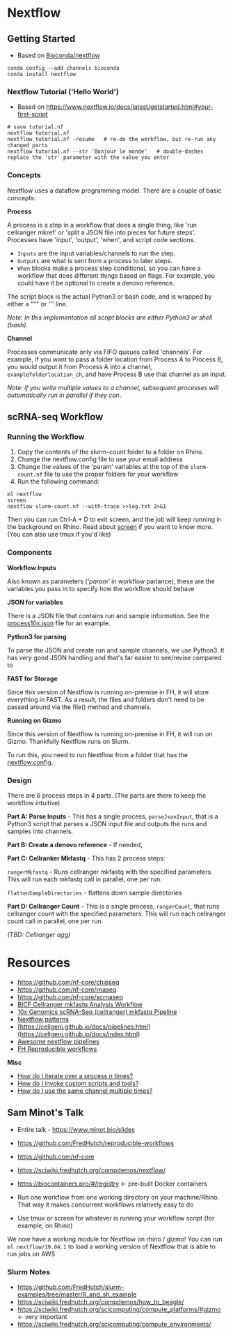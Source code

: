 # Nextflow

## Getting Started

* Based on [Bioconda/nextflow](https://bioconda.github.io/recipes/nextflow/README.html)

```
conda config --add channels bioconda
conda install nextflow
```

### Nextflow Tutorial ('Hello World')

* Based on https://www.nextflow.io/docs/latest/getstarted.html#your-first-script

```
# save tutorial.nf
nextflow tutorial.nf
nextflow tutorial.nf -resume   # re-do the workflow, but re-run any changed parts
nextflow tutorial.nf --str 'Bonjour le monde'   # double-dashes replace the 'str' parameter with the value you enter
```

### Concepts

Nextflow uses a dataflow programming model. There are a couple of basic concepts:

**Process**

A process is a step in a workflow that does a single thing, like 'run cellranger mkref' or 'split a JSON file into pieces for future steps'. Processes have 'input', 'output', 'when', and script code sections.

* ```Inputs``` are the input variables/channels to run the step. 
* ```Outputs``` are what is sent from a process to later steps. 
* ```When``` blocks make a process step conditional, so you can have a workflow that does different things based on flags. For example, you could have it be optional to create a denovo reference.

The script block is the actual Python3 or bash code, and is wrapped by either a """ or ''' line.

*Note: In this implementation all script blocks are either Python3 or shell (bash)*.

**Channel**

Processes communicate only via FIFO queues called 'channels'. For example, if you want to pass a folder location from Process A to Process B, you would output it from Process A into a channel, ```examplefolderlocation_ch```, and have Process B use that channel as an input.

*Note: if you write multiple values to a channel, subsequent processes will automatically run in parallel if they can*.


## scRNA-seq Workflow

### Running the Workflow

1. Copy the contents of the slurm-count folder to a folder on Rhino.
1. Change the nextflow.config file to use your email address
1. Change the values of the 'param' variables at the top of the ```slurm-count.nf``` file to use the proper folders for your workflow
1. Run the following command:

```
ml nextflow
screen 
nextflow slurm-count.nf --with-trace >>log.txt 2>&1
```

Then you can run Ctrl-A + D to exit screen, and the job will keep running in the background on Rhino. Read about [screen](https://linuxize.com/post/how-to-use-linux-screen/) if you want to know more. (You can also use tmux if you'd like)

### Components

**Workflow Inputs**

Also known as parameters (*'param'* in workflow parlance), these are the variables you pass in to specify how the workflow should behave

**JSON for variables**

There is a JSON file that contains run and sample information. See the [process10x.json](/slurm-count/process10x.json) file for an example.

**Python3 for parsing**

To parse the JSON and create run and sample channels, we use Python3. It has *very* good JSON handling and that's far easier to see/revise compared to 

**FAST for Storage**

Since this version of Nextflow is running on-premise in FH, it will store everything in FAST. As a result, the files and folders don't need to be passed around via the file() method and channels.

**Running on Gizmo**

Since this version of Nextflow is running on-premise in FH, it will run on Gizmo. Thankfully Nextflow runs on Slurm. 

To run this, you need to run Nextflow from a folder that has the [nextflow.config](/slurm-count/nextflow.config).


### Design

There are 6 process steps in 4 parts. (The parts are there to keep the workflow intuitive)

**Part A: Parse Inputs** - This has a single process, ```parseJsonInput```, that is a Python3 script that parses a JSON input file and outputs the runs and samples into channels.

**Part B: Create a denovo reference** - If needed, 

**Part C: Cellranker Mkfastq** - This has 2 process steps:

```rangerMkfastq``` - Runs cellranger mkfastq with the specified parameters. This will run each mkfastq call in parallel, one per run. 

```flattenSampleDirectories``` - flattens down sample directories

**Part D: Cellranger Count** - This is a single process, ```rangerCount```, that runs cellranger count with the specified parameters. This will run each cellranger count call in parallel, one per run.

*(TBD: Cellranger agg)*



# Resources

* https://github.com/nf-core/chipseq
* https://github.com/nf-core/rnaseq
* https://github.com/nf-core/scrnaseq
* [BICF Cellranger mkfastq Analysis Workflow](https://zenodo.org/record/2652621)
* [10x Genomics scRNA-Seq (cellranger) mkfastq Pipeline](https://git.biohpc.swmed.edu/BICF/Astrocyte/cellranger_mkfastq/blob/master/README.md)
* [Nextflow patterns](https://github.com/nextflow-io/patterns)
* [https://cellgeni.github.io/docs/pipelines.html](https://cellgeni.github.io/docs/index.html)
* [Awesome nextflow pipelines](https://github.com/nextflow-io/awesome-nextflow/)
* [FH Reproducible workflows](https://github.com/FredHutch/reproducible-workflows)

**Misc**

* [How do I iterate over a process n times?](https://www.nextflow.io/docs/latest/faq.html#how-do-i-iterate-over-a-process-n-times)
* [How do I invoke custom scripts and tools?](https://www.nextflow.io/docs/latest/faq.html#how-do-i-invoke-custom-scripts-and-tools)
* [How do I use the same channel multiple times?](https://www.nextflow.io/docs/latest/faq.html#how-do-i-use-the-same-channel-multiple-times)



## Sam Minot's Talk

* Entire talk - https://www.minot.bio/slides 
* https://github.com/FredHutch/reproducible-workflows
* https://github.com/nf-core
* https://sciwiki.fredhutch.org/compdemos/nextflow/
* https://biocontainers.pro/#/registry <- pre-built Docker containers

* Run one workflow from one working directory on your machine/Rhino. That way it makes concurrent workflows relatively easy to do 
* Use tmux or screen for whatever is running your workflow script (for example, on Rhino)

We now have a working module for Nextflow on rhino / gizmo! You can run ```ml nextflow/19.04.1``` to load a working version of Nextflow that is able to run jobs on AWS



### Slurm Notes

* https://github.com/FredHutch/slurm-examples/tree/master/R_and_sh_example
* https://sciwiki.fredhutch.org/compdemos/how_to_beagle/
* https://sciwiki.fredhutch.org/scicomputing/compute_platforms/#gizmo <- very important
* https://sciwiki.fredhutch.org/scicomputing/compute_environments/





























